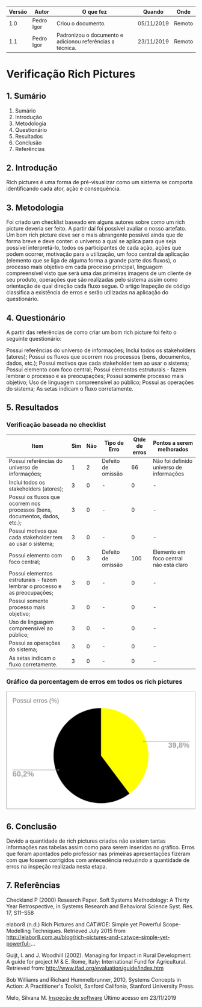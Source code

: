 |Versão| Autor | O que fez |  Quando | Onde |
|------|------| --------  |-------- | -----|
|1.0| Pedro Igor | Criou o documento. |05/11/2019| Remoto |
|1.1| Pedro Igor | Padronizou o documento e adicionou referências a técnica. |23/11/2019| Remoto |

# Verificação Rich Pictures

## 1. Sumário
1. Sumário
2. Introdução
3. Metodologia
4. Questionário
5. Resultados
6. Conclusão
7. Referências

## 2. Introdução
Rich pictures é uma forma de pré-visualizar como um sistema se comporta identificando cada ator, ação e consequência.

## 3. Metodologia
Foi criado um checklist baseado em alguns autores sobre como um rich picture deveria ser feito. A partir daí foi possível avaliar o nosso artefato. Um bom rich picture deve ser o mais abrangente possível ainda que de forma breve e deve conter: o universo a qual se aplica para que seja possível interpretá-lo, todos os participantes de cada ação, ações que podem ocorrer, motivação para a utilização, um foco central da aplicação (elemento que se liga de alguma forma a grande parte dos fluxos), o processo mais objetivo em cada processo principal, linguagem compreensível visto que será uma das primeiras imagens de um cliente de seu produto, operações que são realizadas pelo sistema assim como orientação de qual direção cada fluxo segue.
O artigo Inspeção de código classifica a existência de erros e serão utilizadas na aplicação do questionário.

## 4. Questionário
A partir das referências de como criar um bom rich picture foi feito o seguinte questionário:

Possui referências do universo de informações;
Inclui todos os stakeholders (atores);
Possui os fluxos que ocorrem nos processos (bens, documentos, dados, etc.);
Possui motivos que cada stakeholder tem ao usar o sistema;
Possui elemento com foco central;
Possui elementos estruturais - fazem lembrar o processo e as preocupações;
Possui somente processo mais objetivo;
Uso de linguagem compreensível ao público;
Possui as operações do sistema;
As setas indicam o fluxo corretamente.

## 5. Resultados

### Verificação baseada no checklist
| Item | Sim | Não | Tipo de Erro | Qtde de erros | Pontos a serem melhorados |
| --- | --- | --- | --- | --- | --- |
|   Possui referências do universo de informações;  | 1 | 2 | Defeito de omissão | 66 | Não foi definido universo de informações |
|   Inclui todos os stakeholders (atores);  | 3 | 0 | - | 0 | - |
|   Possui os fluxos que ocorrem nos processos (bens, documentos, dados, etc.);  | 3 | 0 | - | 0 | - |
|   Possui motivos que cada stakeholder tem ao usar o sistema;  | 3 | 0 | - | 0 | - |
|   Possui elemento com foco central;  | 0 | 3 | Defeito de omissão | 100 | Elemento em foco central não está claro |
|   Possui elementos estruturais - fazem lembrar o processo e as preocupações;  | 3 | 0 | - | 0 | - |
|   Possui somente processo mais objetivo;  | 3 | 0 | - | 0 | - |
|   Uso de linguagem compreensível ao público;  | 3 | 0 | - | 0 | - |
|   Possui as operações do sistema;  | 3 | 0 | - | 0 | - |
|   As setas indicam o fluxo corretamente.  | 3 | 0 | - | 0 | - |

### Gráfico da porcentagem de erros em todos os rich pictures
![](../../img/analise/verificacao/grafico_possui_erros_rich_picture.png)

## 6. Conclusão
Devido a quantidade de rich pictures criados não existem tantas informações nas tabelas assim como para serem inseridas no gráfico. Erros que foram apontados pelo professor nas primeiras apresentações fizeram com que fossem corrigidos com antecedência reduzindo a quantidade de erros na inspeção realizada nesta etapa.

## 7. Referências

Checkland P (2000) Research Paper. Soft Systems Methodology: A Thirty Year Retrospective, in Systems Research and Behavioral Science Syst. Res. 17, S11–S58

elabor8 (n.d.) Rich Pictures and CATWOE: Simple yet Powerful Scope-Modelling Techniques. Retrieved July 2015 from http://elabor8.com.au/blog/rich-pictures-and-catwoe-simple-yet-powerful-...

Guijt, I. and J. Woodhill (2002). Managing for Impact in Rural Development: A guide for project M & E. Rome, Italy: International Fund for Agricultural. Retrieved from: http://www.ifad.org/evaluation/guide/index.htm

Bob Williams and Richard Hummelbrunner, 2010, Systems Concepts in Action: A Practitioner's Toolkit, Sanford Califonia, Stanford University Press.

Melo, Silvana M. [Inspeção de software](https://drive.google.com/file/d/1BhBFVn6zKtVn_E6iDeUUsv75rvS1f3Ek/view) Último acesso em 23/11/2019